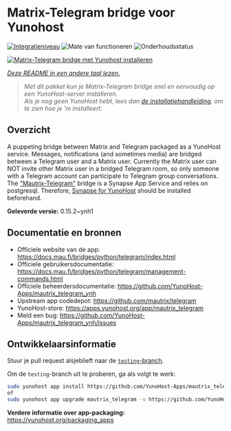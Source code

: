 <!--
NB: Deze README is automatisch gegenereerd door <https://github.com/YunoHost/apps/tree/master/tools/readme_generator>
Hij mag NIET handmatig aangepast worden.
-->

# Matrix-Telegram bridge voor Yunohost

[![Integratieniveau](https://apps.yunohost.org/badge/integration/mautrix_telegram)](https://ci-apps.yunohost.org/ci/apps/mautrix_telegram/)
![Mate van functioneren](https://apps.yunohost.org/badge/state/mautrix_telegram)
![Onderhoudsstatus](https://apps.yunohost.org/badge/maintained/mautrix_telegram)

[![Matrix-Telegram bridge met Yunohost installeren](https://install-app.yunohost.org/install-with-yunohost.svg)](https://install-app.yunohost.org/?app=mautrix_telegram)

*[Deze README in een andere taal lezen.](./ALL_README.md)*

> *Met dit pakket kun je Matrix-Telegram bridge snel en eenvoudig op een YunoHost-server installeren.*  
> *Als je nog geen YunoHost hebt, lees dan [de installatiehandleiding](https://yunohost.org/install), om te zien hoe je 'm installeert.*

## Overzicht

A puppeting bridge between Matrix and Telegram packaged as a YunoHost service. Messages, notifications (and sometimes media) are bridged between a Telegram user and a Matrix user. Currently the Matrix user can NOT invite other Matrix user in a bridged Telegram room, so only someone with a Telegram account can participate to Telegram group conversations. The ["Mautrix-Telegram"](https://docs.mau.fi/bridges/python/telegram/index.html) bridge is a Synapse App Service and relies on postgresql. Therefore, [Synapse for YunoHost](https://github.com/YunoHost-Apps/synapse_ynh) should be installed beforehand.


**Geleverde versie:** 0.15.2~ynh1
## Documentatie en bronnen

- Officiele website van de app: <https://docs.mau.fi/bridges/python/telegram/index.html>
- Officiele gebruikersdocumentatie: <https://docs.mau.fi/bridges/python/telegram/management-commands.html>
- Officiele beheerdersdocumentatie: <https://github.com/YunoHost-Apps/mautrix_telegram_ynh>
- Upstream app codedepot: <https://github.com/mautrix/telegram>
- YunoHost-store: <https://apps.yunohost.org/app/mautrix_telegram>
- Meld een bug: <https://github.com/YunoHost-Apps/mautrix_telegram_ynh/issues>

## Ontwikkelaarsinformatie

Stuur je pull request alsjeblieft naar de [`testing`-branch](https://github.com/YunoHost-Apps/mautrix_telegram_ynh/tree/testing).

Om de `testing`-branch uit te proberen, ga als volgt te werk:

```bash
sudo yunohost app install https://github.com/YunoHost-Apps/mautrix_telegram_ynh/tree/testing --debug
of
sudo yunohost app upgrade mautrix_telegram -u https://github.com/YunoHost-Apps/mautrix_telegram_ynh/tree/testing --debug
```

**Verdere informatie over app-packaging:** <https://yunohost.org/packaging_apps>
